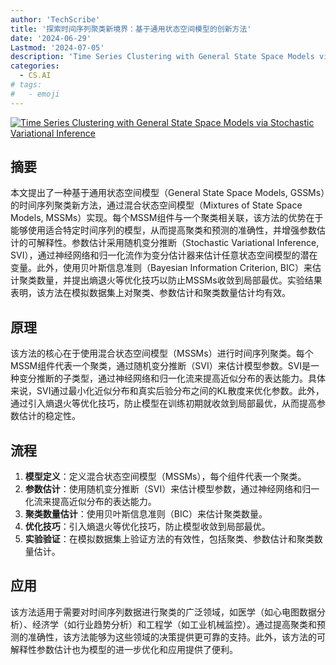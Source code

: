 ```yaml
---
author: 'TechScribe'
title: '探索时间序列聚类新境界：基于通用状态空间模型的创新方法'
date: '2024-06-29'
Lastmod: '2024-07-05'
description: 'Time Series Clustering with General State Space Models via Stochastic Variational Inference'
categories:
  - CS.AI
# tags:
#   - emoji
---
```


[![Time Series Clustering with General State Space Models via Stochastic Variational Inference](https://arxiv-research-1301205113.cos.ap-guangzhou.myqcloud.com/images/2407.00429v1.pdf_0.jpg)](https://arxiv.org/abs/2407.00429v1)

## 摘要

本文提出了一种基于通用状态空间模型（General State Space Models, GSSMs）的时间序列聚类新方法，通过混合状态空间模型（Mixtures of State Space Models, MSSMs）实现。每个MSSM组件与一个聚类相关联，该方法的优势在于能够使用适合特定时间序列的模型，从而提高聚类和预测的准确性，并增强参数估计的可解释性。参数估计采用随机变分推断（Stochastic Variational Inference, SVI），通过神经网络和归一化流作为变分估计器来估计任意状态空间模型的潜在变量。此外，使用贝叶斯信息准则（Bayesian Information Criterion, BIC）来估计聚类数量，并提出熵退火等优化技巧以防止MSSMs收敛到局部最优。实验结果表明，该方法在模拟数据集上对聚类、参数估计和聚类数量估计均有效。<!--more-->

## 原理

该方法的核心在于使用混合状态空间模型（MSSMs）进行时间序列聚类。每个MSSM组件代表一个聚类，通过随机变分推断（SVI）来估计模型参数。SVI是一种变分推断的子类型，通过神经网络和归一化流来提高近似分布的表达能力。具体来说，SVI通过最小化近似分布和真实后验分布之间的KL散度来优化参数。此外，通过引入熵退火等优化技巧，防止模型在训练初期就收敛到局部最优，从而提高参数估计的稳定性。

## 流程

1. **模型定义**：定义混合状态空间模型（MSSMs），每个组件代表一个聚类。
2. **参数估计**：使用随机变分推断（SVI）来估计模型参数，通过神经网络和归一化流来提高近似分布的表达能力。
3. **聚类数量估计**：使用贝叶斯信息准则（BIC）来估计聚类数量。
4. **优化技巧**：引入熵退火等优化技巧，防止模型收敛到局部最优。
5. **实验验证**：在模拟数据集上验证方法的有效性，包括聚类、参数估计和聚类数量估计。

## 应用

该方法适用于需要对时间序列数据进行聚类的广泛领域，如医学（如心电图数据分析）、经济学（如行业趋势分析）和工程学（如工业机械监控）。通过提高聚类和预测的准确性，该方法能够为这些领域的决策提供更可靠的支持。此外，该方法的可解释性参数估计也为模型的进一步优化和应用提供了便利。